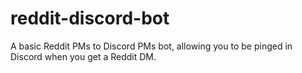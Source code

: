 # reddit-discord-bot
A basic Reddit PMs to Discord PMs bot, allowing you to be pinged in Discord when you get a Reddit DM.

